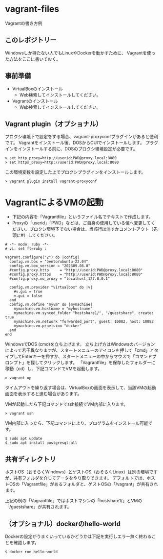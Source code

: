 # vagrant-files
Vagrantの書き方例

## このレポジトリー
Windowsしか持たない人でもLinuxやDockerを動かすために、
Vagrantを使った方法をここに書いておく。


## 事前準備
- VirtualBoxのインストール
  - Web検索してインストールしてください。
- Vagrantのインストール
  - Web検索してインストールしてください。


## Vagrant plugin（オプショナル）
プロクシ環境下で設定をする場合、vagrant-proxyconfプラグインがあると便利です。
Vagrantをインストール後、DOSからCUIでインストールします。
プラグインをインストールする前に、DOSのプロクシ環境設定が必要です。

```
> set http_proxy=http://userid:PWD@proxy.local:8080
> set https_proxy=http://userid:PWD@proxy.local:8080
```
この環境変数を設定した上でプロクシプラグインをインストールします。
```
> vagrant plugin install vagrant-proxyconf
```

# VagrantによるVMの起動
- 下記の内容を「Vagrantfile」というファイル名でテキストで作成します。
- Proxyの「userid」「PWD」などは、ご自身の使用している値へ変更してください。プロクシ環境下でない場合は、当該行は消すかコメントアウト（先頭に#）してください。
```
# -*- mode: ruby -*-
# vi: set ft=ruby :

Vagrant.configure("2") do |config|
  config.vm.box = "bento/ubuntu-22.04"
  config.vm.box_version = "202309.08.0"
  #config.proxy.http     = "http://userid:PWD@proxy.local:8080"
  #config.proxy.https    = "http://userid:PWD@proxy.local:8080"
  #config.proxy.no_proxy = "localhost,127.0.0.1"
  
  config.vm.provider "virtualbox" do |v|
    #v.gui = true
    v.gui = false
  end
  config.vm.define "myvm" do |mymachine|
    mymachine.vm.hostname = "myhostname"
    mymachine.vm.synced_folder "hostshare1/", "/guestshare", create: true
    mymachine.vm.network "forwarded_port", guest: 10082, host: 10082
    mymachine.vm.provision "docker"
  end
end
```

WindowsでDOS (cmd)を立ち上げます。
立ち上げ方はWindowsのバージョンによって若干異なりますが、スタートメニューのアイコンを押して「cmd」とタイプしてEnterキーを押すか、スタートメニューの中からマウスで「コマンドプロンプト」を探してクリックします。
「Vagrantfile」を保存したフォルダーに移動（cd）し、下記コマンドでVMを起動します。
```
> vagrant up
```
タイムアウトを繰り返す場合は、VirtualBoxの画面を表示して、当該VMの起動画面を表示すると進む場合があります。

VMが起動したら下記コマンドでssh接続でVM内部に入ります。
```
> vagrant ssh
```

VM内部に入ったら、下記コマンドにより、プログラムをインストール可能です。
```
$ sudo apt update
$ sudo apt install postgresql-all
```


## 共有ディレクトリ

ホストOS（おそらくWindows）とゲストOS（おそらくLinux）は別の環境ですが、共有フォルダを介してデータをやり取りできます。
デフォルトでは、ホストOSの「Vagrantfile」があるフォルダと、ゲストOSの「/vagrant」が共有されます。

上記の例の「Vagrantfile」ではホストマシンの「hostshare1/」とVMの「/guestshare」が共有されます。


## （オプショナル）dockerのhello-world

Dockerの設定がうまくいっているかどうかは下記を実行しエラー無く終わることを確認します。
```
$ docker run hello-world
```



 